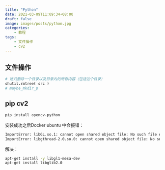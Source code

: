 ```yaml
---
title: "Python"
date: 2021-03-09T11:09:34+08:00
draft: false
image: images/posts/python.jpg
categories:
    - 教程
tags:
    - 文件操作
    - cv2
---
```


## 文件操作
```Python
# 递归删除一个目录以及目录内的所有内容（包括这个目录）
shutil.rmtree( src )   
# maybe_mkdir_p
```


## pip cv2

```bash
pip install opencv-python
```

安装成功之后Docker ubuntu 中会报错：

```bash
ImportError: libGL.so.1: cannot open shared object file: No such file or directory
ImportError: libgthread-2.0.so.0: cannot open shared object file: No such file or directory
```

解决：

```bash
apt-get install -y libgl1-mesa-dev
apt-get install libglib2.0
```


